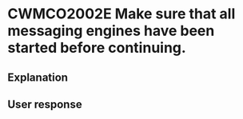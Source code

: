 # CWMCO2002E Make sure that all messaging engines have been started before continuing.

## Explanation

## User response